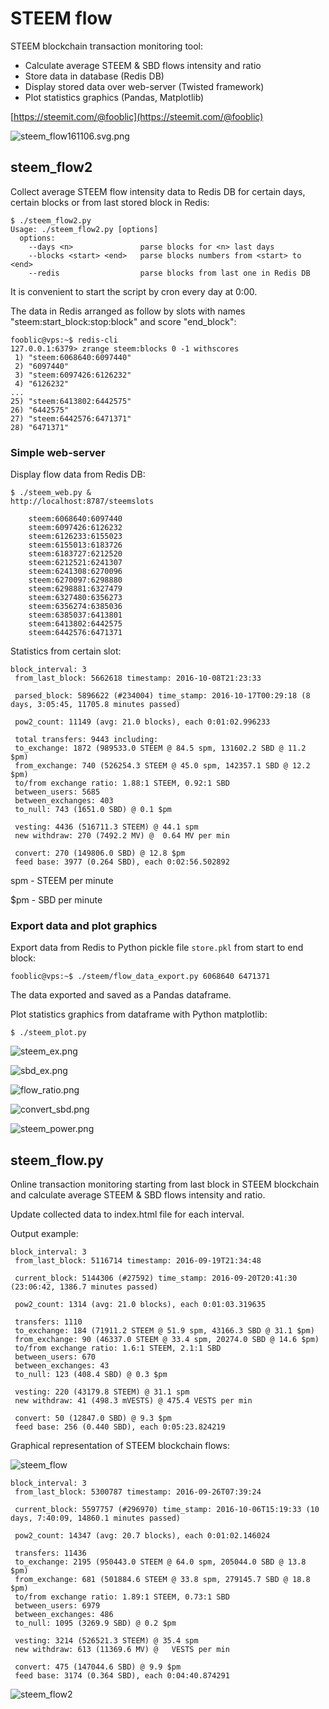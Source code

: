 # STEEM flow

STEEM blockchain transaction monitoring tool:

* Calculate average STEEM & SBD flows intensity and ratio
* Store data in database (Redis DB)
* Display stored data over web-server (Twisted framework)
* Plot statistics graphics (Pandas, Matplotlib)

[https://steemit.com/@fooblic](https://steemit.com/@fooblic)

![steem_flow161106.svg.png](steem_flow161106.svg.png)

## steem_flow2

Collect average STEEM flow intensity data to Redis DB for certain days, certain blocks or from last stored block in Redis:
```
$ ./steem_flow2.py
Usage: ./steem_flow2.py [options]
  options:
    --days <n>               parse blocks for <n> last days 
    --blocks <start> <end>   parse blocks numbers from <start> to <end>
    --redis                  parse blocks from last one in Redis DB 
```
It is convenient to start the script by cron every day at 0:00.

The data in Redis arranged as follow by slots with names "steem:start_block:stop:block" and score "end_block":
```
fooblic@vps:~$ redis-cli
127.0.0.1:6379> zrange steem:blocks 0 -1 withscores
 1) "steem:6068640:6097440"
 2) "6097440"
 3) "steem:6097426:6126232"
 4) "6126232"
...
25) "steem:6413802:6442575"
26) "6442575"
27) "steem:6442576:6471371"
28) "6471371"
```

### Simple web-server
Display flow data from Redis DB:
```
$ ./steem_web.py &
http://localhost:8787/steemslots

    steem:6068640:6097440
    steem:6097426:6126232
    steem:6126233:6155023
    steem:6155013:6183726
    steem:6183727:6212520
    steem:6212521:6241307
    steem:6241308:6270096
    steem:6270097:6298880
    steem:6298881:6327479
    steem:6327480:6356273
    steem:6356274:6385036
    steem:6385037:6413801
    steem:6413802:6442575
    steem:6442576:6471371
```

Statistics from certain slot:
```
block_interval: 3 
 from_last_block: 5662618 timestamp: 2016-10-08T21:23:33 

 parsed_block: 5896622 (#234004) time_stamp: 2016-10-17T00:29:18 (8 days, 3:05:45, 11705.8 minutes passed) 

 pow2_count: 11149 (avg: 21.0 blocks), each 0:01:02.996233 

 total transfers: 9443 including: 
 to_exchange: 1872 (989533.0 STEEM @ 84.5 spm, 131602.2 SBD @ 11.2 $pm) 
 from_exchange: 740 (526254.3 STEEM @ 45.0 spm, 142357.1 SBD @ 12.2 $pm) 
 to/from exchange ratio: 1.88:1 STEEM, 0.92:1 SBD 
 between_users: 5685 
 between_exchanges: 403 
 to_null: 743 (1651.0 SBD) @ 0.1 $pm 

 vesting: 4436 (516711.3 STEEM) @ 44.1 spm 
 new withdraw: 270 (7492.2 MV) @  0.64 MV per min 

 convert: 270 (149806.0 SBD) @ 12.8 $pm 
 feed base: 3977 (0.264 SBD), each 0:02:56.502892
```

spm - STEEM per minute

$pm - SBD per minute

### Export data and plot graphics

Export data from Redis to Python pickle file `store.pkl` from start to end block:
```
fooblic@vps:~$ ./steem/flow_data_export.py 6068640 6471371
```
The data exported and saved as a Pandas dataframe.

Plot statistics graphics from dataframe with Python matplotlib:
```
$ ./steem_plot.py
```

![steem_ex.png](steem_ex.png)

![sbd_ex.png](sbd_ex.png)

![flow_ratio.png](flow_ratio.png)

![convert_sbd.png](convert_sbd.png)

![steem_power.png](steem_power.png)

## steem_flow.py

Online transaction monitoring starting from last block in STEEM blockchain and calculate average STEEM & SBD flows intensity and ratio.

Update collected data to index.html file for each interval.

Output example:
```
block_interval: 3 
 from_last_block: 5116714 timestamp: 2016-09-19T21:34:48 

 current_block: 5144306 (#27592) time_stamp: 2016-09-20T20:41:30 (23:06:42, 1386.7 minutes passed) 

 pow2_count: 1314 (avg: 21.0 blocks), each 0:01:03.319635 

 transfers: 1110 
 to_exchange: 184 (71911.2 STEEM @ 51.9 spm, 43166.3 SBD @ 31.1 $pm) 
 from_exchange: 90 (46337.0 STEEM @ 33.4 spm, 20274.0 SBD @ 14.6 $pm) 
 to/from exchange ratio: 1.6:1 STEEM, 2.1:1 SBD 
 between_users: 670 
 between_exchanges: 43 
 to_null: 123 (408.4 SBD) @ 0.3 $pm 

 vesting: 220 (43179.8 STEEM) @ 31.1 spm 
 new withdraw: 41 (498.3 mVESTS) @ 475.4 VESTS per min 

 convert: 50 (12847.0 SBD) @ 9.3 $pm 
 feed base: 256 (0.440 SBD), each 0:05:23.824219
```

Graphical representation of STEEM blockchain flows:

![steem_flow](steem_flow.svg.png "STEEM flow diagram")


```
block_interval: 3 
 from_last_block: 5300787 timestamp: 2016-09-26T07:39:24 

 current_block: 5597757 (#296970) time_stamp: 2016-10-06T15:19:33 (10 days, 7:40:09, 14860.1 minutes passed) 

 pow2_count: 14347 (avg: 20.7 blocks), each 0:01:02.146024 

 transfers: 11436 
 to_exchange: 2195 (950443.0 STEEM @ 64.0 spm, 205044.0 SBD @ 13.8 $pm) 
 from_exchange: 681 (501884.6 STEEM @ 33.8 spm, 279145.7 SBD @ 18.8 $pm) 
 to/from exchange ratio: 1.89:1 STEEM, 0.73:1 SBD 
 between_users: 6979 
 between_exchanges: 486 
 to_null: 1095 (3269.9 SBD) @ 0.2 $pm 

 vesting: 3214 (526521.3 STEEM) @ 35.4 spm 
 new withdraw: 613 (11369.6 MV) @   VESTS per min

 convert: 475 (147044.6 SBD) @ 9.9 $pm 
 feed base: 3174 (0.364 SBD), each 0:04:40.874291
```

![steem_flow2](steem_flow2.svg.png "STEEM flow diagram")